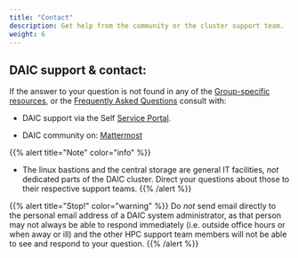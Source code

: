 ```yaml
---
title: "Contact"
description: Get help from the community or the cluster support team.
weight: 6
---
```


## DAIC support & contact:
If the answer to your question is not found in any of the [Group-specific resources](../help#group-specific-resources), or the [Frequently Asked Questions](../faqs) consult with:
* DAIC support via the Self [Service Portal](https://tudelft.topdesk.net/tas/public/ssp/content/detail/service?unid=c6d0e44564b946eaa049898ffd4e6938).

* DAIC community on:  [Mattermost](https://mattermost.tudelft.nl/signup_user_complete/?id=cb1k3t6ytpfjbf7r397395axyc&md=link&sbr=su) 

{{% alert title="Note" color="info" %}}
* The linux bastions and the central storage are general IT facilities, *not* dedicated parts of the DAIC cluster. Direct your questions about those to their respective support teams.
{{% /alert %}}

{{% alert title="Stop!" color="warning" %}}
Do *not* send email directly to the personal email address of a DAIC system administrator, as that person may not always be able to respond immediately (i.e. outside office hours or when away or ill) and the other HPC support team members will not be able to see and respond to your question.
{{% /alert %}}